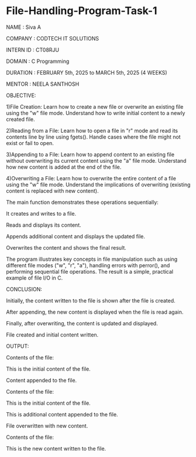 # File-Handling-Program-Task-1
NAME : Siva A

COMPANY : CODTECH IT SOLUTIONS

INTERN ID : CT08RJU

DOMAIN :  C Programming

DURATION : FEBRUARY 5th, 2025 to MARCH 5th, 2025 (4 WEEKS)

MENTOR : NEELA SANTHOSH

OBJECTIVE:

1)File Creation:
Learn how to create a new file or overwrite an existing file using the "w" file mode.
Understand how to write initial content to a newly created file.

2)Reading from a File:
Learn how to open a file in "r" mode and read its contents line by line using fgets().
Handle cases where the file might not exist or fail to open.

3)Appending to a File:
Learn how to append content to an existing file without overwriting its current content using the "a" file mode.
Understand how new content is added at the end of the file.

4)Overwriting a File:
Learn how to overwrite the entire content of a file using the "w" file mode.
Understand the implications of overwriting (existing content is replaced with new content).


The main function demonstrates these operations sequentially:

It creates and writes to a file.

Reads and displays its content.

Appends additional content and displays the updated file.

Overwrites the content and shows the final result.

The program illustrates key concepts in file manipulation such as using different file modes ("w", "r", "a"), handling errors with perror(), and performing sequential file operations. The result is a simple, practical example of file I/O in C.

CONCLUSION:

Initially, the content written to the file is shown after the file is created.

After appending, the new content is displayed when the file is read again.

Finally, after overwriting, the content is updated and displayed.

File created and initial content written. 

OUTPUT: 

Contents of the file:

This is the initial content of the file.

Content appended to the file.

Contents of the file:

This is the initial content of the file.

This is additional content appended to the file.

File overwritten with new content.

Contents of the file:

This is the new content written to the file.


